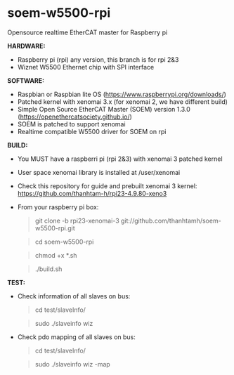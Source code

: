 # soem-w5500-rpi
Opensource realtime EtherCAT master for Raspberry pi 

**HARDWARE:**
+ Raspberry pi (rpi) any version, this branch is for rpi 2&3
+ Wiznet W5500 Ethernet chip with SPI interface

**SOFTWARE:**
+ Raspbian or Raspbian lite OS (https://www.raspberrypi.org/downloads/)
+ Patched kernel with xenomai 3.x (for xenomai 2, we have different build) 
+ Simple Open Source EtherCAT Master (SOEM) version 1.3.0 (https://openethercatsociety.github.io/)
+ SOEM is patched to support xenomai
+ Realtime compatible W5500 driver for SOEM on rpi 

**BUILD:**
* You MUST have a raspberri pi (rpi 2&3) with xenomai 3 patched kernel
* User space xenomai library is installed at /user/xenomai
* Check this repository for guide and prebuilt xenomai 3 kernel: https://github.com/thanhtam-h/rpi23-4.9.80-xeno3 
* From your raspberry pi box:

	> git clone -b rpi23-xenomai-3 git://github.com/thanhtamh/soem-w5500-rpi.git
	
	> cd soem-w5500-rpi
	
	> chmod +x *.sh
	
	> ./build.sh
	  
**TEST:**
* Check information of all slaves on bus:

	> cd test/slaveInfo/
	
	> sudo ./slaveinfo wiz
	
* Check pdo mapping of all slaves on bus:

	> cd test/slaveInfo/
	
	> sudo ./slaveinfo wiz -map
	
